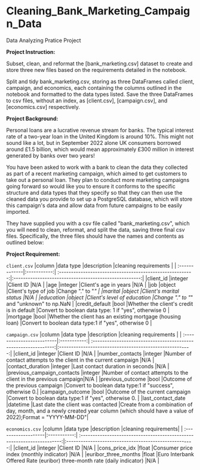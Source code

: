 # Cleaning_Bank_Marketing_Campaign_Data
Data Analyzing Pratice Project

**Project Instruction:**

Subset, clean, and reformat the [bank_marketing.csv] dataset to create and store three new files based on the requirements detailed in the notebook.

Split and tidy bank_marketing.csv, storing as three DataFrames called client, campaign, and economics, each containing the columns outlined in the notebook and formatted to the data types listed.
Save the three DataFrames to csv files, without an index, as [client.csv], [campaign.csv], and [economics.csv] respectively.

**Project Background:**

Personal loans are a lucrative revenue stream for banks. The typical interest rate of a two-year loan in the United Kingdom is around 10%. This might not sound like a lot, but in September 2022 alone UK consumers borrowed around £1.5 billion, which would mean approximately £300 million in interest generated by banks over two years!

You have been asked to work with a bank to clean the data they collected as part of a recent marketing campaign, which aimed to get customers to take out a personal loan. They plan to conduct more marketing campaigns going forward so would like you to ensure it conforms to the specific structure and data types that they specify so that they can then use the cleaned data you provide to set up a PostgreSQL database, which will store this campaign's data and allow data from future campaigns to be easily imported.

They have supplied you with a csv file called "bank_marketing.csv", which you will need to clean, reformat, and split the data, saving three final csv files. Specifically, the three files should have the names and contents as outlined below:


**Project Requirement:**

`client.csv`
|column	        |data type	  |description	                                              |cleaning requirements                                  |
| :-------------|:-----------:| :--------------------------------------------------------:|:-----------------------------------------------------:|
|client_id	    |integer	    |Client ID	                                                |N/A                                                    |
|age	          |integer	    |Client's age in years	                                    |N/A                                                    |
|job	          |object	      |Client's type of job	                                      |Change "." to "_"                                      |
|marital	      |object	      |Client's marital status                                    |N/A                                                    |
|education	    |object	      |Client's level of education	                              |Change "." to "_" and "unknown" to np.NaN              |
|credit_default	|bool	        |Whether the client's credit is in default	                |Convert to boolean data type: 1 if "yes", otherwise 0  |
|mortgage	      |bool	        |Whether the client has an existing mortgage (housing loan)	|Convert to boolean data type:1 if "yes", otherwise 0   |

`campaign.csv`
|column	                    |data type	  |description	                                                    |cleaning requirements                                    |
| :-------------------------|:-----------:| :--------------------------------------------------------------:|:-------------------------------------------------------:|
|client_id	                |integer	    |Client ID	                                                      |N/A                                                      |
|number_contacts            |integer	    |Number of contact attempts to the client in the current campaign	|N/A                                                      |
|contact_duration           |integer	    |Last contact duration in seconds	                                |N/A                                                      |
|previous_campaign_contacts	|integer	    |Number of contact attempts to the client in the previous campaign|N/A                                                      |
|previous_outcome	          |bool	        |Outcome of the previous campaign	                                |Convert to boolean data type:1 if "success", otherwise 0.|
|campaign_outcome	          |bool	        |Outcome of the current campaign	                                |Convert to boolean data type:1 if "yes", otherwise 0.    |
|last_contact_date	        |datetime	    |Last date the client was contacted	                              |Create from a combination of day, month, and a newly created year column (which should have a value of 2022);Format = "YYYY-MM-DD"|

`economics.csv`
|column	              |data type	  |description	                                                            |cleaning requirements|
| :-------------------|:-----------:| :----------------------------------------------------------------------:|:-----------------------------------------------------:|
|client_id	          |integer	    |Client ID                                                                |N/A                                                    |
|cons_price_idx	      |float	      |Consumer price index (monthly indicator)	                                |N/A                                                    |
|euribor_three_months	|float	      |Euro Interbank Offered Rate (euribor) three-month rate (daily indicator)	|N/A                                                    |
